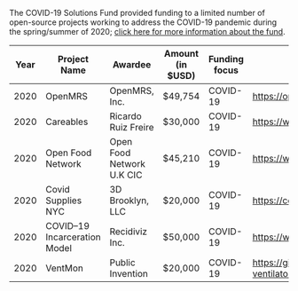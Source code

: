 The COVID-19 Solutions Fund provided funding to a limited number of open-source projects working to address the COVID-19 pandemic during the spring/summer of 2020; [click here for more information about the fund](https://blog.mozilla.org/blog/2020/06/08/mozilla-announces-second-three-covid-19-solutions-fund-recipients/).

|Year| Project Name  | Awardee  |  Amount (in $USD) |  Funding focus | Project website  |
|---|---|---|---|---|---|
|2020|OpenMRS|OpenMRS, Inc.|$49,754|COVID-19|https://openmrs.org/|
|2020|Careables|Ricardo Ruiz Freire|$30,000|COVID-19|https://www.careables.org/|
|2020|Open Food Network|Open Food Network U.K CIC|$45,210|COVID-19|https://www.openfoodnetwork.org/|
|2020|Covid Supplies NYC|3D Brooklyn, LLC|$20,000|COVID-19|https://covidsupplies.nyc/|
|2020|COVID–19 Incarceration Model|Recidiviz Inc.|$50,000|COVID-19|https://www.recidiviz.org/covid|
|2020|VentMon|Public Invention|$20,000|COVID-19|https://github.com/PubInv/ventmon-ventilator-inline-test-monitor|
